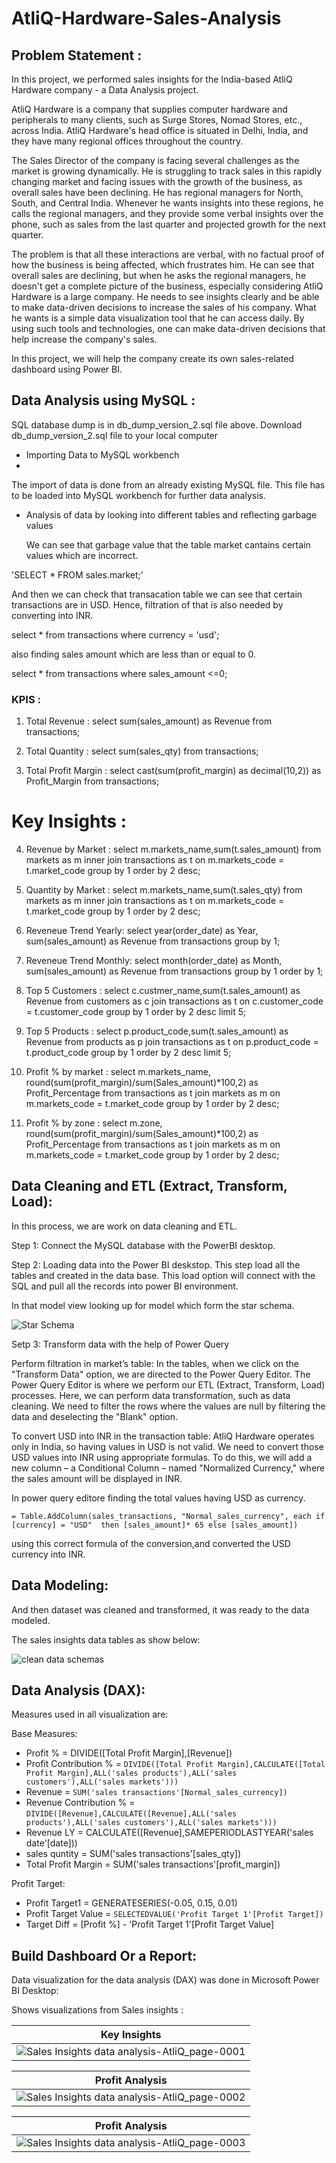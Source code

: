 # AtliQ-Hardware-Sales-Analysis

## Problem Statement :

In this project, we performed sales insights for the India-based AtliQ Hardware company - a Data Analysis project.

AtliQ Hardware is a company that supplies computer hardware and peripherals to many clients, such as Surge Stores, Nomad Stores, etc., across India. AtliQ Hardware's head office is situated in Delhi, India, and they have many regional offices throughout the country.

The Sales Director of the company is facing several challenges as the market is growing dynamically. He is struggling to track sales in this rapidly changing market and facing issues with the growth of the business, as overall sales have been declining. He has regional managers for North, South, and Central India. Whenever he wants insights into these regions, he calls the regional managers, and they provide some verbal insights over the phone, such as sales from the last quarter and projected growth for the next quarter.

The problem is that all these interactions are verbal, with no factual proof of how the business is being affected, which frustrates him. He can see that overall sales are declining, but when he asks the regional managers, he doesn't get a complete picture of the business, especially considering AtliQ Hardware is a large company. He needs to see insights clearly and be able to make data-driven decisions to increase the sales of his company. What he wants is a simple data visualization tool that he can access daily. By using such tools and technologies, one can make data-driven decisions that help increase the company's sales.

In this project, we will help the company create its own sales-related dashboard using Power BI.

## Data Analysis using MySQL :
SQL database dump is in db_dump_version_2.sql file above. Download db_dump_version_2.sql file to your local computer

- Importing Data to MySQL workbench
- 
The import of data is done from an already existing MySQL file. This file has to be loaded into MySQL workbench for further data analysis. 

- Analysis of data by looking into different tables and reflecting garbage values

   We can see that garbage value that the table market cantains certain values which are incorrect.

'SELECT * FROM sales.market;'

 And then we can check that transacation table we can see that certain transactions are in USD. Hence, filtration of that is also needed by converting into INR.
     
select * from transactions where currency = 'usd';

also finding sales amount which are less than or equal to 0.

select * from transactions where sales_amount <=0;

### KPIS :
1) Total Revenue :
select sum(sales_amount) as Revenue from transactions;

2) Total Quantity :
select sum(sales_qty) from transactions;

3) Total Profit Margin :
select cast(sum(profit_margin) as decimal(10,2)) as Profit_Margin from transactions;

# Key Insights :

4) Revenue by Market :
select m.markets_name,sum(t.sales_amount) 
from markets as m
inner join 
transactions as t
on m.markets_code = t.market_code
group by 1
order by 2 desc;

5) Quantity by Market :
select m.markets_name,sum(t.sales_qty) 
from markets as m
inner join 
transactions as t
on m.markets_code = t.market_code
group by 1
order by 2 desc;

6) Reveneue Trend Yearly:
select year(order_date) as Year, sum(sales_amount) as Revenue from transactions group by 1;

7) Reveneue Trend Monthly:
select month(order_date) as Month, sum(sales_amount) as Revenue from transactions group by 1 order by 1;

8) Top 5 Customers :
select c.custmer_name,sum(t.sales_amount) as Revenue
from customers as c 
join transactions as t
on c.customer_code = t.customer_code
group by 1
order by 2 desc limit 5;

9) Top 5 Products :
select p.product_code,sum(t.sales_amount) as Revenue
from products as p 
join transactions as t
on p.product_code = t.product_code
group by 1
order by 2 desc limit 5;

10) Profit % by market :
select m.markets_name, round(sum(profit_margin)/sum(Sales_amount)*100,2) as Profit_Percentage
from transactions as t
join markets as m
on m.markets_code = t.market_code
group by 1
order by 2 desc;

11) Profit % by zone :
select m.zone, round(sum(profit_margin)/sum(Sales_amount)*100,2) as Profit_Percentage
from transactions as t
join markets as m
on m.markets_code = t.market_code
group by 1
order by 2 desc;

## Data Cleaning and ETL (Extract, Transform, Load):
In this process, we are work on data cleaning and ETL.

 Step 1: Connect the MySQL database with the PowerBI desktop.
 
 Step 2: Loading data into the Power BI deskstop.
 This step load all the tables and created in the data base. This load option will connect with the SQL and pull all the records into power BI environment.
         
 In that model view looking up for model which form the star schema.
 
 ![Star Schema](https://github.com/user-attachments/assets/49da6eba-dfe3-43df-bb7a-53057c03e682)

Setp 3: Transform data with the help of Power Query
 
 Perform filtration in market’s table: In the tables, when we click on the "Transform Data" option, we are directed to the Power Query Editor. The Power Query Editor is where we perform our ETL (Extract, Transform, Load) processes. Here, we can perform data transformation, such as data cleaning. We need to filter the rows where the values are null by filtering the data and deselecting the "Blank" option.

 To convert USD into INR in the transaction table: AtliQ Hardware operates only in India, so having values in USD is not valid. We need to convert those USD values into INR using appropriate formulas. To do this, we will add a new column – a Conditional Column – named "Normalized Currency," where the sales amount will be displayed in INR.

In power query editore finding the total values having USD as currency.

`= Table.AddColumn(sales_transactions, "Normal_sales_currency", each if [currency] = "USD"  then [sales_amount]* 65 else [sales_amount])`

 using this correct formula of the conversion,and converted the USD currency into INR.

## Data Modeling:

And then dataset was cleaned and transformed, it was ready to the data modeled.

The sales insights data tables as show below:

![clean data schemas](https://github.com/user-attachments/assets/9c9bbccc-3c0d-4125-8369-804e2c9520b6)

## Data Analysis  (DAX):

Measures used in all visualization are:

Base Measures:
    
  - Profit % = DIVIDE([Total Profit Margin],[Revenue])
  - Profit Contribution % = `DIVIDE([Total Profit Margin],CALCULATE([Total Profit Margin],ALL('sales products'),ALL('sales customers'),ALL('sales markets')))`
  - Revenue = `SUM('sales transactions'[Normal_sales_currency])`
  - Revenue Contribution % = `DIVIDE([Revenue],CALCULATE([Revenue],ALL('sales products'),ALL('sales customers'),ALL('sales markets')))`
  - Revenue LY = CALCULATE([Revenue],SAMEPERIODLASTYEAR('sales date'[date]))
  - sales quntity = SUM('sales transactions'[sales_qty])
  - Total Profit Margin = SUM('sales transactions'[profit_margin])

Profit Target:
  
  - Profit Target1 = GENERATESERIES(-0.05, 0.15, 0.01)
  - Profit Target Value = `SELECTEDVALUE('Profit Target 1'[Profit Target])`
  - Target Diff = [Profit %] - 'Profit Target 1'[Profit Target Value]

## Build Dashboard Or a Report:

Data visualization for the data analysis (DAX) was done in Microsoft Power BI Desktop:

Shows visualizations from Sales insights :

| Key Insights |
| ----------- |
|![Sales Insights data analysis-AtliQ_page-0001](https://user-images.githubusercontent.com/118357991/234025264-f5f1d7af-2ead-4d9a-b8ae-7524d200b7dd.jpg)|


| Profit Analysis |
| ----------- |
|![Sales Insights data analysis-AtliQ_page-0002](https://user-images.githubusercontent.com/118357991/234025629-3c2e3dcf-77fb-4c20-acdb-3f92604d1292.jpg)|

| Profit Analysis |
| ----------- |
|![Sales Insights data analysis-AtliQ_page-0003](https://user-images.githubusercontent.com/118357991/234025913-3a09f076-e1c7-40a1-9983-d2c8767f252c.jpg)|

  

